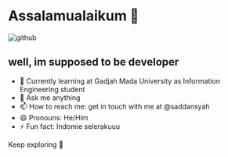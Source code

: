 # Assalamualaikum 👋
![github](https://user-images.githubusercontent.com/73093118/121893750-8b19df00-cd48-11eb-8d66-4bae6d09bf5b.gif)
## well, im supposed to be developer
- 🌱 Currently learning at Gadjah Mada University as Information Engineering student
- 💬 Ask me anything 
- 📫 How to reach me: get in touch with me at @saddansyah
- 😄 Pronouns: He/Him
- ⚡ Fun fact: Indomie selerakuuu

Keep exploring 🚀

